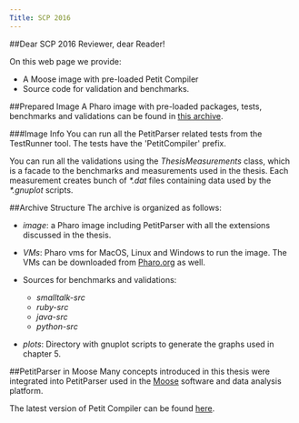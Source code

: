 ```yaml
---
Title: SCP 2016
---
```


##Dear SCP 2016 Reviewer, dear Reader!

On this web page we provide:


-  A Moose image with pre-loaded Petit Compiler 
-  Source code for validation and benchmarks.

##Prepared Image
A Pharo image with pre-loaded packages, tests, benchmarks and validations can be found in  [this archive](%assets_url%/download/jk/scp2016/archive-final.zip).

###Image Info
You can run all the PetitParser related tests from the TestRunner tool. The tests have the 'PetitCompiler' prefix.

You can run all the validations using the *ThesisMeasurements* class, which is a facade to the benchmarks and measurements used in the thesis. Each measurement creates bunch of *\*.dat* files containing data used by the *\*.gnuplot* scripts.

##Archive Structure
The archive is organized as follows:

-  *image*: a Pharo image including PetitParser with all the extensions discussed in the thesis.
-  *VMs*: Pharo vms for MacOS, Linux and Windows to run the image. The VMs can be downloaded from [Pharo.org](http://pharo.org/) as well.
-  Sources for benchmarks and validations:
	-  *smalltalk-src*
	-  *ruby-src*
	-  *java-src*
	-  *python-src*

-  *plots*: Directory with gnuplot scripts to generate the graphs used in chapter 5.


##PetitParser in Moose
Many concepts introduced in this thesis were integrated into PetitParser used in the [Moose](http://www.moosetechnology.org/) software and data analysis platform.

The latest version of Petit Compiler can be found [here](http://scg.unibe.ch/research/petitcompiler).
